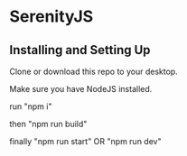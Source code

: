 # SerenityJS

## Installing and Setting Up

Clone or download this repo to your desktop.

Make sure you have NodeJS installed.

run "npm i"

then "npm run build"

finally "npm run start" OR "npm run dev"
